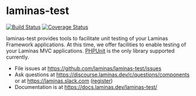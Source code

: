 # laminas-test

[![Build Status](https://travis-ci.com/laminas/laminas-test.svg?branch=master)](https://travis-ci.com/laminas/laminas-test)
[![Coverage Status](https://coveralls.io/repos/github/laminas/laminas-test/badge.svg?branch=master)](https://coveralls.io/github/laminas/laminas-test?branch=master)

laminas-test provides tools to facilitate unit testing of your Laminas
Framework applications. At this time, we offer facilities to enable testing of
your Laminas MVC applications. [PHPUnit](https://phpunit.de/) is the only
library supported currently.

- File issues at https://github.com/laminas/laminas-test/issues
- Ask questions at https://discourse.laminas.dev/c/questions/components or at https://laminas.slack.com ([register](https://laminas.dev/chat))
- Documentation is at https://docs.laminas.dev/laminas-test/
